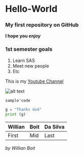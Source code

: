 # Hello-World

### My first repository on GitHub

**I hope you _enjoy_**

### 1st semester goals

1. Learn SAS 
2. Meet new people
3. Etc

This is my [Youtube Channel](https://www.youtube.com/c/BoardsBurgers) 

![alt text](https://ludopedia-postagem.nyc3.cdn.digitaloceanspaces.com/999b5_uu308y.png)

`sample'code`

```python
g = "Thanks God"
print (g)
```

|Willian|Boit|Da Silva|
|-------|----|--------|
|First|Mid|Last|

*by Willian Boit*


